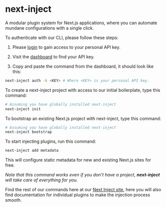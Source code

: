 # next-inject

A modular plugin system for Next.js applications, where you can automate mundane configurations with a single click.

To authenticate with our CLI, please follow these steps:

1. Please [login](https://next-inject.vercel.app/login) to gain access to your personal API key.

2. Visit the [dashboard](https://next-inject.vercel.app/dashboard) to find your API key.

3. Copy and paste the command from the dashboard, it should look like this:

```bash
next-inject auth -k <KEY> # Where <KEY> is your personal API key.
```

To create a next-inject project with access to our initial boilerplate, type this command:

```bash
# Assuming you have globally installed next-inject
next-inject init
```

To bootstrap an existing Next.js project with next-inject, type this command:

```bash
# Assuming you have globally installed next-inject
next-inject bootstrap
```

To start injecting plugins, run this command:

```bash
next-inject add metadata
```

This will configure static metadata for new and existing Next.js sites for free.

_Note that this command works even if you don't have a project, **next-inject** will take care of everything for you._

Find the rest of our commands here at our [Next Inject site](https://next-inject.vercel.app/plugins), here you will also find documentation for individual plugins to make the injection process smooth.
